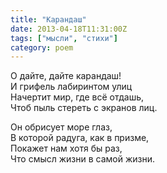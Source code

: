 ```yaml
---
title: "Карандаш"
date: 2013-04-18T11:31:00Z
tags: ["мысли", "стихи"]
category: poem
---
```


О дайте, дайте карандаш!  
И грифель лабиринтом улиц  
Начертит мир, где всё отдашь,  
Чтоб пыль стереть с экранов лиц.

Он обрисует море глаз,  
В которой радуга, как в призме,  
Покажет нам хотя бы раз,  
Что смысл жизни в самой жизни.  
